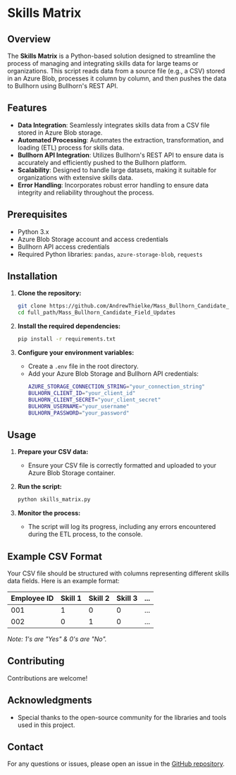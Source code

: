 # Skills Matrix

## Overview

The **Skills Matrix** is a Python-based solution designed to streamline the process of managing and integrating skills data for large teams or organizations. This script reads data from a source file (e.g., a CSV) stored in an Azure Blob, processes it column by column, and then pushes the data to Bullhorn using Bullhorn's REST API.

## Features

- **Data Integration**: Seamlessly integrates skills data from a CSV file stored in Azure Blob storage.
- **Automated Processing**: Automates the extraction, transformation, and loading (ETL) process for skills data.
- **Bullhorn API Integration**: Utilizes Bullhorn's REST API to ensure data is accurately and efficiently pushed to the Bullhorn platform.
- **Scalability**: Designed to handle large datasets, making it suitable for organizations with extensive skills data.
- **Error Handling**: Incorporates robust error handling to ensure data integrity and reliability throughout the process.

## Prerequisites

- Python 3.x
- Azure Blob Storage account and access credentials
- Bullhorn API access credentials
- Required Python libraries: `pandas`, `azure-storage-blob`, `requests`

## Installation

1. **Clone the repository:**
    ```bash
    git clone https://github.com/AndrewThielke/Mass_Bullhorn_Candidate_Field_Updates.git
    cd full_path/Mass_Bullhorn_Candidate_Field_Updates
    ```

2. **Install the required dependencies:**
    ```bash
    pip install -r requirements.txt
    ```

3. **Configure your environment variables:**
    - Create a `.env` file in the root directory.
    - Add your Azure Blob Storage and Bullhorn API credentials:
      ```bash
      AZURE_STORAGE_CONNECTION_STRING="your_connection_string"
      BULHORN_CLIENT_ID="your_client_id"
      BULHORN_CLIENT_SECRET="your_client_secret"
      BULHORN_USERNAME="your_username"
      BULHORN_PASSWORD="your_password"
      ```

## Usage

1. **Prepare your CSV data:**
    - Ensure your CSV file is correctly formatted and uploaded to your Azure Blob Storage container.

2. **Run the script:**
    ```bash
    python skills_matrix.py
    ```

3. **Monitor the process:**
    - The script will log its progress, including any errors encountered during the ETL process, to the console. 

## Example CSV Format

Your CSV file should be structured with columns representing different skills data fields. Here is an example format:

| Employee ID | Skill 1 | Skill 2 | Skill 3 | ... |
|-------------|---------|---------|---------|-----|
| 001         | 1  | 0     | 0   | ... |
| 002         | 0    | 1     | 0     | ... |

*Note: 1's are "Yes" & 0's are "No".*

## Contributing

Contributions are welcome!

## Acknowledgments

- Special thanks to the open-source community for the libraries and tools used in this project.

## Contact

For any questions or issues, please open an issue in the [GitHub repository](https://github.com/AndrewThielke/Mass_Bullhorn_Candidate_Field_Updates/issues).
